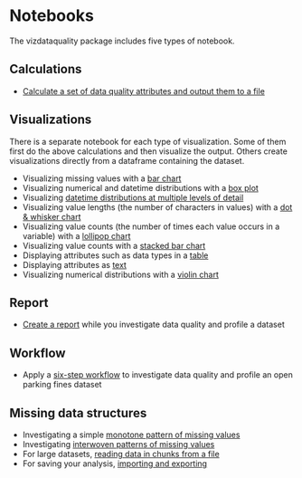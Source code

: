 # Notebooks
The vizdataquality package includes five types of notebook.

## Calculations
- [Calculate a set of data quality attributes and output them to a file](https://github.com/royruddle/vizdataquality/blob/main/notebooks/Simple%20example.ipynb)

## Visualizations
There is a separate notebook for each type of visualization.
Some of them first do the above calculations and then visualize the output.
Others create visualizations directly from a dataframe containing the dataset.
- Visualizing missing values with a [bar chart](https://github.com/royruddle/vizdataquality/blob/main/notebooks/Bar%20chart%20(missing%20values).ipynb)
- Visualizing numerical and datetime distributions with a [box plot](https://github.com/royruddle/vizdataquality/blob/main/notebooks/Box%20plot%20(numeric%2C%20date%20%26%20time).ipynb)
- Visualizing [datetime distributions at multiple levels of detail](https://github.com/royruddle/vizdataquality/blob/main/notebooks/Datetime%20value%20distribution.ipynb)
- Visualizing value lengths (the number of characters in values) with a [dot & whisker chart](https://github.com/royruddle/vizdataquality/blob/main/notebooks/Dot%20%26%20whisker%20(value%20lengths).ipynb)
- Visualizing value counts (the number of times each value occurs in a variable) with a [lollipop chart](https://github.com/royruddle/vizdataquality/blob/main/notebooks/Lollipop%20(value%20counts).ipynb)
- Visualizing value counts with a [stacked bar chart](https://github.com/royruddle/vizdataquality/blob/main/notebooks/Stacked%20bar%20chart%20(value%20counts).ipynb)
- Displaying attributes such as data types in a [table](https://github.com/royruddle/vizdataquality/blob/main/notebooks/Table%20(data%20type%2C%20example%20value).ipynb)
- Displaying attributes as [text](https://github.com/royruddle/vizdataquality/blob/main/notebooks/Text%20(data%20type).ipynb)
- Visualizing numerical distributions with a [violin chart](https://github.com/royruddle/vizdataquality/blob/main/notebooks/Violin%20(value%20distribution).ipynb)

## Report
- [Create a report](https://github.com/royruddle/vizdataquality/blob/main/notebooks/Report.ipynb) while you investigate data quality and profile a dataset

## Workflow
- Apply a [six-step workflow](https://github.com/royruddle/vizdataquality/blob/main/notebooks/Workflow%20(parking%20fines).ipynb) to investigate data quality and profile an open parking fines dataset

## Missing data structures
- Investigating a simple [monotone pattern of missing values](https://github.com/royruddle/vizdataquality/blob/main/notebooks/missing%20data%20structure%201.ipynb)
- Investigating [interwoven patterns of missing values](https://github.com/royruddle/vizdataquality/blob/main/notebooks/missing%20data%20structure%202.ipynb)
- For large datasets, [reading data in chunks from a file](https://github.com/royruddle/vizdataquality/blob/main/notebooks/missing%20data%20from%20file.ipynb)
- For saving your analysis, [importing and exporting](https://github.com/royruddle/vizdataquality/blob/main/notebooks/missing%20data%20import%20and%20export.ipynb)
